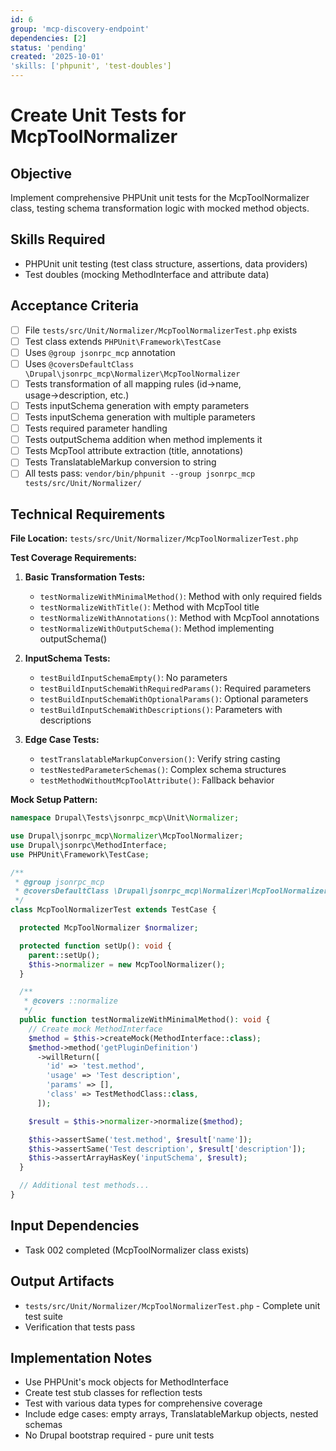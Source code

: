 ```yaml
---
id: 6
group: 'mcp-discovery-endpoint'
dependencies: [2]
status: 'pending'
created: '2025-10-01'
'skills: ['phpunit', 'test-doubles']
---
```


# Create Unit Tests for McpToolNormalizer

## Objective

Implement comprehensive PHPUnit unit tests for the McpToolNormalizer class, testing schema transformation logic with mocked method objects.

## Skills Required

- PHPUnit unit testing (test class structure, assertions, data providers)
- Test doubles (mocking MethodInterface and attribute data)

## Acceptance Criteria

- [ ] File `tests/src/Unit/Normalizer/McpToolNormalizerTest.php` exists
- [ ] Test class extends `PHPUnit\Framework\TestCase`
- [ ] Uses `@group jsonrpc_mcp` annotation
- [ ] Uses `@coversDefaultClass \Drupal\jsonrpc_mcp\Normalizer\McpToolNormalizer`
- [ ] Tests transformation of all mapping rules (id→name, usage→description, etc.)
- [ ] Tests inputSchema generation with empty parameters
- [ ] Tests inputSchema generation with multiple parameters
- [ ] Tests required parameter handling
- [ ] Tests outputSchema addition when method implements it
- [ ] Tests McpTool attribute extraction (title, annotations)
- [ ] Tests TranslatableMarkup conversion to string
- [ ] All tests pass: `vendor/bin/phpunit --group jsonrpc_mcp tests/src/Unit/Normalizer/`

## Technical Requirements

**File Location:** `tests/src/Unit/Normalizer/McpToolNormalizerTest.php`

**Test Coverage Requirements:**

1. **Basic Transformation Tests:**
   - `testNormalizeWithMinimalMethod()`: Method with only required fields
   - `testNormalizeWithTitle()`: Method with McpTool title
   - `testNormalizeWithAnnotations()`: Method with McpTool annotations
   - `testNormalizeWithOutputSchema()`: Method implementing outputSchema()

2. **InputSchema Tests:**
   - `testBuildInputSchemaEmpty()`: No parameters
   - `testBuildInputSchemaWithRequiredParams()`: Required parameters
   - `testBuildInputSchemaWithOptionalParams()`: Optional parameters
   - `testBuildInputSchemaWithDescriptions()`: Parameters with descriptions

3. **Edge Case Tests:**
   - `testTranslatableMarkupConversion()`: Verify string casting
   - `testNestedParameterSchemas()`: Complex schema structures
   - `testMethodWithoutMcpToolAttribute()`: Fallback behavior

**Mock Setup Pattern:**

```php
namespace Drupal\Tests\jsonrpc_mcp\Unit\Normalizer;

use Drupal\jsonrpc_mcp\Normalizer\McpToolNormalizer;
use Drupal\jsonrpc\MethodInterface;
use PHPUnit\Framework\TestCase;

/**
 * @group jsonrpc_mcp
 * @coversDefaultClass \Drupal\jsonrpc_mcp\Normalizer\McpToolNormalizer
 */
class McpToolNormalizerTest extends TestCase {

  protected McpToolNormalizer $normalizer;

  protected function setUp(): void {
    parent::setUp();
    $this->normalizer = new McpToolNormalizer();
  }

  /**
   * @covers ::normalize
   */
  public function testNormalizeWithMinimalMethod(): void {
    // Create mock MethodInterface
    $method = $this->createMock(MethodInterface::class);
    $method->method('getPluginDefinition')
      ->willReturn([
        'id' => 'test.method',
        'usage' => 'Test description',
        'params' => [],
        'class' => TestMethodClass::class,
      ]);

    $result = $this->normalizer->normalize($method);

    $this->assertSame('test.method', $result['name']);
    $this->assertSame('Test description', $result['description']);
    $this->assertArrayHasKey('inputSchema', $result);
  }

  // Additional test methods...
}
```

## Input Dependencies

- Task 002 completed (McpToolNormalizer class exists)

## Output Artifacts

- `tests/src/Unit/Normalizer/McpToolNormalizerTest.php` - Complete unit test suite
- Verification that tests pass

## Implementation Notes

- Use PHPUnit's mock objects for MethodInterface
- Create test stub classes for reflection tests
- Test with various data types for comprehensive coverage
- Include edge cases: empty arrays, TranslatableMarkup objects, nested schemas
- No Drupal bootstrap required - pure unit tests
